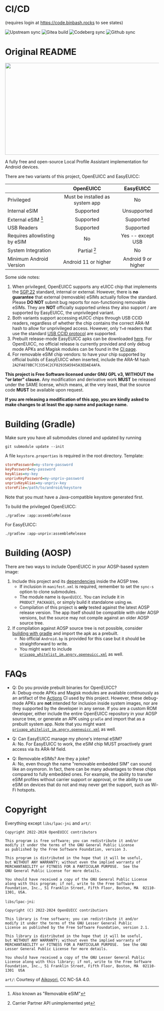 # CI/CD

(requires login at https://code.binbash.rocks to see states)

![Upstream sync](https://code.binbash.rocks/AXP.OS/packages_apps_OpenEUICC/actions/workflows/sync.yml/badge.svg)
![Gitea build](https://code.binbash.rocks/AXP.OS/packages_apps_OpenEUICC/actions/workflows/apk.yml/badge.svg)
![Codeberg sync](https://code.binbash.rocks/AXP.OS/packages_apps_OpenEUICC/actions/workflows/mirror.yaml/badge.svg)
![Github sync](https://code.binbash.rocks/AXP.OS/packages_apps_OpenEUICC/actions/workflows/mirror-github.yaml/badge.svg)

# Original README

<img src="https://gitea.angry.im/PeterCxy/OpenEUICC/media/branch/master/art/OpenEUICCBG.svg" width="512" height="300">

A fully free and open-source Local Profile Assistant implementation for Android devices.

There are two variants of this project, OpenEUICC and EasyEUICC:

|                               |            OpenEUICC            |      EasyEUICC      |
| :---------------------------- | :-----------------------------: | :-----------------: |
| Privileged                    | Must be installed as system app |         No          |
| Internal eSIM                 |            Supported            |     Unsupported     |
| External eSIM [^1]            |            Supported            |      Supported      |
| USB Readers                   |            Supported            |      Supported      |
| Requires allowlisting by eSIM |               No                |  Yes -- except USB  |
| System Integration            |          Partial [^2]           |         No          |
| Minimum Android Version       |      Android 11 or higher       | Android 9 or higher |

[^1]: Also known as "Removable eSIM"
[^2]: Carrier Partner API unimplemented yet

Some side notes:

1. When privileged, OpenEUICC supports any eUICC chip that implements the [SGP.22] standard, internal or external.
   However, there is **no guarantee** that external (removable) eSIMs actually follow the standard.
   Please **DO NOT** submit bug reports for non-functioning removable eSIMs.
   They are **NOT** officially supported unless they also support / are supported by EasyEUICC, the unprivileged variant.
2. Both variants support accessing eUICC chips through USB CCID readers,
   regardless of whether the chip contains the correct ARA-M hash to allow for unprivileged access.
   However, only `T=0` readers that use the standard [USB CCID protocol][usb-ccid] are supported.
3. Prebuilt release-mode EasyEUICC apks can be downloaded [here][releases].
   For OpenEUICC, no official release is currently provided and only debug mode APKs and Magisk modules can be found in the [CI page][actions].
4. For removable eSIM chip vendors: to have your chip supported by official builds of EasyEUICC when inserted,
   include the ARA-M hash `2A2FA878BC7C3354C2CF82935A5945A3EDAE4AFA`.

[sgp.22]: https://www.gsma.com/solutions-and-impact/technologies/esim/gsma_resources/sgp-22-v2-2-2/ "SGP.22 v2.2.2"
[usb-ccid]: https://en.wikipedia.org/wiki/CCID_%28protocol%29 "USB CCID Protocol"
[releases]: https://gitea.angry.im/PeterCxy/OpenEUICC/releases "EasyEUICC Releases"
[actions]: https://gitea.angry.im/PeterCxy/OpenEUICC/actions "OpenEUICC Actions"

**This project is Free Software licensed under GNU GPL v3, WITHOUT the "or later" clause.**
Any modification and derivative work **MUST** be released under the SAME license, which means, at the very least, that the source code **MUST** be available upon request.

**If you are releasing a modification of this app, you are kindly asked to make changes to at least the app name and package name.**

# Building (Gradle)

Make sure you have all submodules cloned and updated by running

```shell
git submodule update --init
```

A file `keystore.properties` is required in the root directory. Template:

```ini
storePassword=my-store-password
keyPassword=my-password
keyAlias=my-key
unprivKeyPassword=my-unpriv-password
unprivKeyAlias=my-unpriv-key
storeFile=/path/to/android/keystore
```

Note that you must have a Java-compatible keystore generated first.

To build the privileged OpenEUICC:

```shell
./gradlew :app:assembleRelease
```

For EasyEUICC:

```shell
./gradlew :app-unpriv:assembleRelease
```

# Building (AOSP)

There are two ways to include OpenEUICC in your AOSP-based system image:

1. Include this project and its [dependencies](https://gitea.angry.im/PeterCxy/android_prebuilts_openeuicc-deps) inside the AOSP tree.
   - If inclusion in `manifest.xml` is required, remember to set the `sync-s` option to clone submodules.
   - The module name is `OpenEUICC`. You can include it in `PRODUCT_PACKAGES`, or simply build it standalone using `mm`.
   - Compilation of this project is **only** tested against the latest AOSP release version. The app itself should be compatible with older AOSP versions, but the source may not compile against an older AOSP source tree.
2. If compilation against AOSP source tree is not possible, consider [building with gradle](#building-gradle) and import the apk as a prebuilt.
   - No official `Android.bp` is provided for this case but it should be straightforward to write.
   - You might want to include [`privapp_whitelist_im.angry.openeuicc.xml`] as well.

[`privapp_whitelist_im.angry.openeuicc.xml`]: privapp_whitelist_im.angry.openeuicc.xml "OpenEUICC Privapp Whitelist"

# FAQs

- Q: Do you provide prebuilt binaries for OpenEUICC? \
  A: Debug-mode APKs and Magisk modules are available continuously as an artifact of the [Actions] CI used by this project. However, these debug-mode APKs are **not** intended for inclusion inside system images, nor are they supported by the developer in any sense. If you are a custom ROM developer, either include the entire OpenEUICC repository in your AOSP source tree, or generate an APK using `gradle` and import that as a prebuilt system app. Note that you might want [`privapp_whitelist_im.angry.openeuicc.xml`] as well.

- Q: Can EasyEUICC manage my phone's internal eSIM? \
  A: No. For EasyEUICC to work, the eSIM chip MUST proactively grant access via its ARA-M field.

- Q: Removable eSIMs? Are they a joke? \
  A: No, even though the name "removable embedded SIM" can sound like an oxymoron. In fact, there can be many advantages to these chips compared to fully embedded ones. For example, the ability to transfer eSIM profiles without carrier support or approval, or the ability to use eSIM on devices that do not and may never get the support, such as Wi-Fi hotspots.

# Copyright

Everything except `libs/lpac-jni` and `art/`:

```
Copyright 2022-2024 OpenEUICC contributors

This program is free software; you can redistribute it and/or
modify it under the terms of the GNU General Public License
as published by the Free Software Foundation, version 3.

This program is distributed in the hope that it will be useful,
but WITHOUT ANY WARRANTY; without even the implied warranty of
MERCHANTABILITY or FITNESS FOR A PARTICULAR PURPOSE.  See the
GNU General Public License for more details.

You should have received a copy of the GNU General Public License
along with this program; if not, write to the Free Software
Foundation, Inc., 51 Franklin Street, Fifth Floor, Boston, MA  02110-1301, USA.
```

`libs/lpac-jni`:

```
Copyright (C) 2022-2024 OpenEUICC contributiors

This library is free software; you can redistribute it and/or
modify it under the terms of the GNU Lesser General Public
License as published by the Free Software Foundation, version 2.1.

This library is distributed in the hope that it will be useful,
but WITHOUT ANY WARRANTY; without even the implied warranty of
MERCHANTABILITY or FITNESS FOR A PARTICULAR PURPOSE.  See the GNU
Lesser General Public License for more details.

You should have received a copy of the GNU Lesser General Public
License along with this library; if not, write to the Free Software
Foundation, Inc., 51 Franklin Street, Fifth Floor, Boston, MA  02110-1301  USA
```

`art/`: Courtesy of [Aikoyori](https://github.com/Aikoyori), CC NC-SA 4.0.
